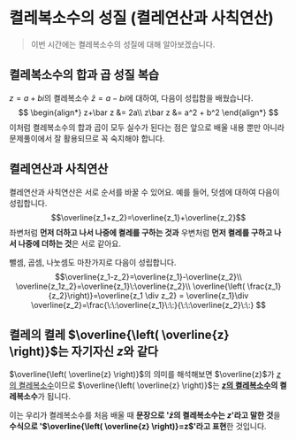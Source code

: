 # 켤레복소수의 성질 (켤레연산과 사칙연산)
>이번 시간에는 켤레복소수의 성질에 대해 알아보겠습니다.

## 켤레복소수의 합과 곱 성질 복습
$z=a+bi$의 켤레복소수 $\bar{z}=a-bi$에 대하여,
다음이 성립함을 배웠습니다.
$$
\begin{align*}
z+\bar z &= 2a\\
z\bar z &= a^2 + b^2
    \end{align*}
$$
이처럼 켤레복소수의 합과 곱이 모두 실수가 된다는 점은
앞으로 배울 내용 뿐만 아니라 문제풀이에서 잘 활용되므로
꼭 숙지해야 합니다.

## 켤레연산과 사칙연산
켤레연산과 사칙연산은 서로 순서를 바꿀 수 있어요.
예를 들어, 덧셈에 대하여 다음이 성립합니다.
$$\overline{z_1+z_2}=\overline{z_1}+\overline{z_2}$$
좌변처럼 **먼저 더하고 나서 나중에 켤레를 구하는 것과**
우변처럼 **먼저 켤레를 구하고 나서 나중에 더하는 것**은
서로 같아요.

뺄셈, 곱셈, 나눗셈도 마찬가지로 다음이 성립합니다.
$$\overline{z_1-z_2}=\overline{z_1}-\overline{z_2}\\
\overline{z_1z_2}=\overline{z_1}\:\overline{z_2}\\
\overline{\left( \frac{z_1}{z_2}\right)}=\overline{z_1 \div z_2} = \overline{z_1}\div \overline{z_2}=\frac{\:\:\overline{z_1}\:\:}{\:\:\overline{z_2}\:\:}
$$

## 켤레의 켤레 $\overline{\left( \overline{z} \right)}$는 자기자신 $z$와 같다
$\overline{\left( \overline{z} \right)}$의 의미를 해석해보면
$\overline{z}$가 <u>$z$의 켤레복소수</u>이므로
$\overline{\left( \overline{z} \right)}$는 **<u>$z$의 켤레복소수</u>의 켤레복소수**가 됩니다.

이는 우리가 켤레복소수를 처음 배울 때 
**문장으로 '$\bar{z}$의 켤레복소수는 $z$'라고 말한 것**을
**수식으로 '$\overline{\left( \overline{z} \right)}=z$'라고 표현**한 것입니다.